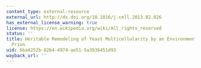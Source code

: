 ```yaml
---
content_type: external-resource
external_url: http://dx.doi.org/10.1016/j.cell.2013.02.026
has_external_license_warning: true
license: https://en.wikipedia.org/wiki/All_rights_reserved
status: ''
title: Heritable Remodeling of Yeast Multicellularity by an Environmentally Responsive
  Prion
uid: 6ba4252b-8264-4974-ae51-5a3936451d93
wayback_url: ''
---
```

